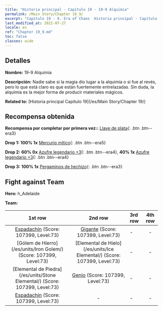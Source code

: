 ```yaml
---
title: "Historia principal - Capítulo 19 - 19-9 Alquimia"
permalink: /Main Story/Chapter 19_9/
excerpt: "Capítulo 19 - 9. Era of Chaos  Historia principal - Capítulo 19_9. 19-9 Alquimia"
last_modified_at: 2021-07-27
locale: es
ref: "Chapter 19_9.md"
toc: false
classes: wide
---
```


## Detalles

 **Nombre:** 19-9 Alquimia

 **Descripción:** Nadie sabe si la magia dio lugar a la alquimia o si fue al revés, pero lo que está claro es que están fuertemente entrelazadas. Sin duda, la alquimia es la mejor forma de producir materiales mágicos.

 **Related to:** [Historia principal Capítulo 19](/es/Main Story/Chapter 19/)

## Recompensa obtenida

 **Recompensa por completar por primera vez::** [Llave de plata](/ItemsES/con_693/){: .btn .btn--era3}

 **Drop 1:** **100% 1x** [Mercurio mítico](/ItemsES/mat_63/){: .btn .btn--era5}

 **Drop 2:** **60% 0x** [Azufre legendario +3](/ItemsES/mat_57/){: .btn .btn--era4}, **40% 1x** [Azufre legendario +3](/ItemsES/mat_57/){: .btn .btn--era4}

 **Drop 3:** **100% 1x** [Pergaminos de hechizo](/ItemsES/con_694/){: .btn .btn--era3}


## Fight against Team
 **Hero:** h_Adelaide

 **Team:**


  | 1st row | 2nd row | 3rd row | 4th row |
  |:----:|:----:|:----|:----:|
  | [Espadachín](/es/units/Swordsman/) (Score: 107399, Level:73)  | [Gigante](/es/units/Giant/) (Score: 107399, Level:73)  | - | - |
  | [Gólem de Hierro](/es/units/Iron Golem/) (Score: 107399, Level:73)  | [Elemental de Hielo](/es/units/Ice Elemental/) (Score: 107399, Level:73)  | - | - |
  | [Elemental de Piedra](/es/units/Stone Elemental/) (Score: 107399, Level:73)  | [Genio](/es/units/Genie/) (Score: 107399, Level:73)  | - | - |
  | [Espadachín](/es/units/Swordsman/) (Score: 107399, Level:73)  | - | - | - |


